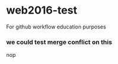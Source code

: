 # web2016-test
For github workflow education purposes

### we could test merge conflict on this
nop
